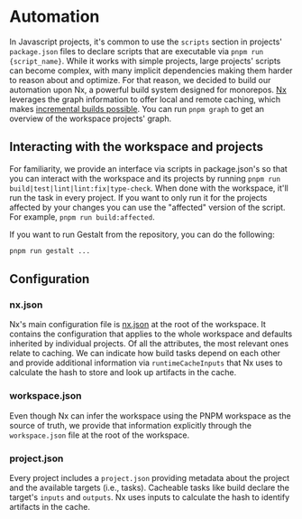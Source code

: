 # Automation

In Javascript projects, it's common to use the `scripts` section in projects' `package.json` files to declare scripts that are executable via `pnpm run {script_name}`. While it works with simple projects, large projects' scripts can become complex, with many implicit dependencies making them harder to reason about and optimize. For that reason, we decided to build our automation upon Nx, a powerful build system designed for monorepos. [Nx](https://nx.dev/) leverages the graph information to offer local and remote caching, which makes [incremental builds possible](https://en.wikipedia.org/wiki/Incremental_build_model). You can run `pnpm graph` to get an overview of the workspace projects' graph.

## Interacting with the workspace and projects

For familiarity, we provide an interface via scripts in package.json's so that you can interact with the workspace and its projects by running `pnpm run build|test|lint|lint:fix|type-check`. When done with the workspace, it'll run the task in every project. If you want to only run it for the projects affected by your changes you can use the "affected" version of the script. For example, `pnpm run build:affected`.

If you want to run Gestalt from the repository, you can do the following:

```bash
pnpm run gestalt ...
```

## Configuration

### nx.json

Nx's main configuration file is [nx.json](https://nx.dev/reference/nx-json) at the root of the workspace. It contains the configuration that applies to the whole workspace and defaults inherited by individual projects. Of all the attributes, the most relevant ones relate to caching. We can indicate how build tasks depend on each other and provide additional information via `runtimeCacheInputs` that Nx uses to calculate the hash to store and look up artifacts in the cache.

### workspace.json

Even though Nx can infer the workspace using the PNPM workspace as the source of truth, we provide that information explicitly through the `workspace.json` file at the root of the workspace.

### project.json

Every project includes a `project.json` providing metadata about the project and the available targets (i.e., tasks). Cacheable tasks like build declare the target's `inputs` and `outputs`. Nx uses inputs to calculate the hash to identify artifacts in the cache.
